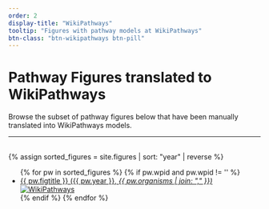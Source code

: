 ```yaml
---
order: 2
display-title: "WikiPathways"
tooltip: "Figures with pathway models at WikiPathways" 
btn-class: "btn-wikipathways btn-pill"
---
```


<h1>Pathway Figures translated to WikiPathways
    <a href="https://github.com/wikipathways/pfocr-database/edit/main/_data/wpid_map.tsv"
      target="_blank">
      <span title="Edit list" style="color: #666; font-size: 0.8em;">
         <i class="fa fa-pencil"></i>
      </span>
    </a>
</h1>
<p>Browse the subset of pathway figures below that have been manually translated into WikiPathways models.</p>
<hr/><br/>
{% assign sorted_figures = site.figures | sort: "year" | reverse %}
<ul>
  {% for pw in sorted_figures %}
    {% if pw.wpid and pw.wpid != '' %}
      <li><a href="{{ pw.url }}">{{ pw.figtitle }} ({{ pw.year }}, <em>{{ pw.organisms | join: "," }})</em></a>
        <a href="https://www.wikipathways.org/instance/{{ pw.wpid }}" target="_blank">
          <img alt="WikiPathways" src="https://img.shields.io/static/v1?label=WikiPathways&message={{ pw.wpid }}&color=orange">
        </a>
      </li>
    {% endif %} 
  {% endfor %}
</ul>